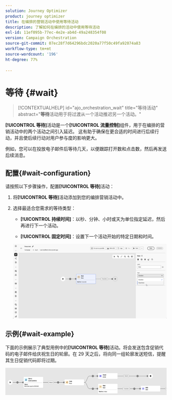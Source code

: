 ```yaml
---
solution: Journey Optimizer
product: journey optimizer
title: 在编排的营销活动中使用等待活动
description: 了解如何在编排的活动中使用等待活动
exl-id: 11ef095b-77ec-4e2e-ab4d-49a248354f08
version: Campaign Orchestration
source-git-commit: 07ec28f7d64296bdc2020a77f50c49fa92074a83
workflow-type: tm+mt
source-wordcount: '196'
ht-degree: 77%

---
```



# 等待 {#wait}

>[!CONTEXTUALHELP]
>id="ajo_orchestration_wait"
>title="等待活动"
>abstract="**等待**&#x200B;活动用于将过渡从一个活动推迟另一个活动。"

**[!UICONTROL 等待]**&#x200B;活动是一个&#x200B;**[!UICONTROL 流量控制]**&#x200B;组件，用于在编排的营销活动中的两个活动之间引入延迟。 这有助于确保在更合适的时间进行后续行动，并且使后续行动对用户参与度的影响更大。

例如，您可以在投放电子邮件后等待几天，以便跟踪打开数和点击数，然后再发送后续消息。

## 配置{#wait-configuration}

请按照以下步骤操作，配置&#x200B;**[!UICONTROL 等待]**&#x200B;活动：

1. 将&#x200B;**[!UICONTROL 等待]**&#x200B;活动添加到您的编排营销活动中。

1. 选择最适合您需求的等待类型：

   * **[!UICONTROL 持续时间]**：以秒、分钟、小时或天为单位指定延迟，然后再进行下一个活动。

   * **[!UICONTROL 固定时间]**：设置下一个活动开始的特定日期和时间。

   ![](../assets/wait_activity.png)

## 示例{#wait-example}

下面的示例展示了典型用例中的&#x200B;**[!UICONTROL 等待]**&#x200B;活动。将会发送包含促销代码的电子邮件给庆祝生日的轮廓。在 29 天之后，将向同一组轮廓发送短信，提醒其生日促销代码即将过期。

![](../assets/wait-example.png)
